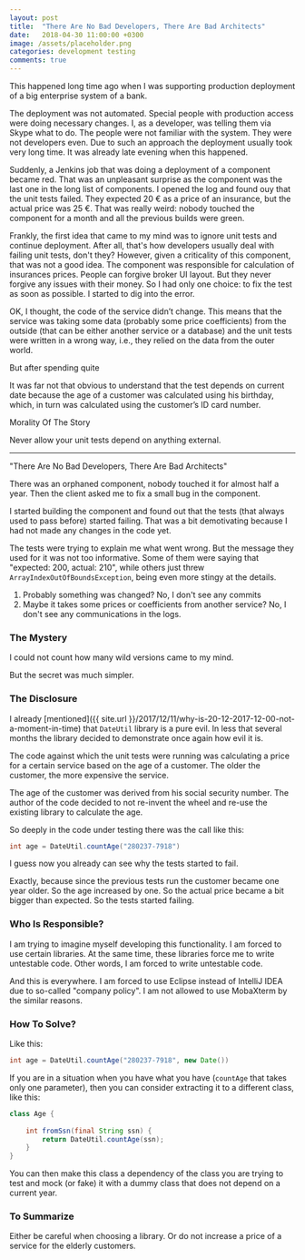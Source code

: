 ```yaml
---
layout: post
title:  "There Are No Bad Developers, There Are Bad Architects"
date:   2018-04-30 11:00:00 +0300
image: /assets/placeholder.png
categories: development testing
comments: true
---
```


This happened long time ago when I was supporting production deployment of a big enterprise system of a bank.

The deployment was not automated. Special people with production access were doing necessary changes. I, as a developer, was telling them via Skype what to do. The people were not familiar with the system. They were not developers even. Due to such an approach the deployment usually took very long time. It was already late evening when this happened.

Suddenly, a Jenkins job that was doing a deployment of a component became red. That was an unpleasant surprise as the component was the last one in the long list of components. I opened the log and found ouy that the unit tests failed. They expected 20 € as a price of an insurance, but the actual price was 25 €. That was really weird: nobody touched the component for a month and all the previous builds were green.

Frankly, the first idea that came to my mind was to ignore unit tests and continue deployment. After all, that's how developers usually deal with failing unit tests, don't they? However, given a criticality of this component, that was not a good idea. The component was responsible for calculation of insurances prices. People can forgive broker UI layout. But they never forgive any issues with their money. So I had only one choice: to fix the test as soon as possible. I started to dig into the error.

OK, I thought, the code of the service didn’t change. This means that the service was taking some data (probably some price coefficients) from the outside (that can be either another service or a database) and the unit tests were written in a wrong way, i.e., they relied on the data from the outer world.

But after spending quite 

It was far not that obvious to understand that the test depends on current date because the age of a customer was calculated using his birthday, which, in turn was calculated using the customer’s ID card number.

Morality Of The Story

Never allow your unit tests depend on anything external.

----

"There Are No Bad Developers, There Are Bad Architects"

There was an orphaned component, nobody touched it for almost half a year. Then the client asked me to fix a small bug in the component.

I started building the component and found out that the tests (that always used to pass before) started failing. That was a bit demotivating because I had not made any changes in the code yet.

The tests were trying to explain me what went wrong. But the message they used for it was not too informative. Some of them were saying that "expected: 200, actual: 210", while others just threw `ArrayIndexOutOfBoundsException`, being even more stingy at the details.

1. Probably something was changed? No, I don't see any commits
2. Maybe it takes some prices or coefficients from another service? No, I don't see any communications in the logs.

### The Mystery

I could not count how many wild versions came to my mind.

But the secret was much simpler.

### The Disclosure

I already [mentioned]({{ site.url }}/2017/12/11/why-is-20-12-2017-12-00-not-a-moment-in-time) that `DateUtil` library is a pure evil. In less that several months the library decided to demonstrate once again how evil it is.

The code against which the unit tests were running was calculating a price for a certain service based on the age of a customer. The older the customer, the more expensive the service.

The age of the customer was derived from his social security number. The author of the code decided to not re-invent the wheel and re-use the existing library to calculate the age.

So deeply in the code under testing there was the call like this:

```java
int age = DateUtil.countAge("280237-7918")
```

I guess now you already can see why the tests started to fail.

Exactly, because since the previous tests run the customer became one year older. So the age increased by one. So the actual price became a bit bigger than expected. So the tests started failing.

### Who Is Responsible?

I am trying to imagine myself developing this functionality. I am forced to use certain libraries. At the same time, these libraries force me to write untestable code. Other words, I am forced to write untestable code.

And this is everywhere. I am forced to use Eclipse instead of IntelliJ IDEA due to so-called "company policy". I am not allowed to use MobaXterm by the similar reasons.

### How To Solve?

Like this:

```java
int age = DateUtil.countAge("280237-7918", new Date())
```

If you are in a situation when you have what you have (`countAge` that takes only one parameter), then you can consider extracting it to a different class, like this:

```java
class Age {
    
    int fromSsn(final String ssn) {
        return DateUtil.countAge(ssn);
    }
}
```

You can then make this class a dependency of the class you are trying to test and mock (or fake) it with a dummy class that does not depend on a current year.

### To Summarize

Either be careful when choosing a library. Or do not increase a price of a service for the elderly customers.
